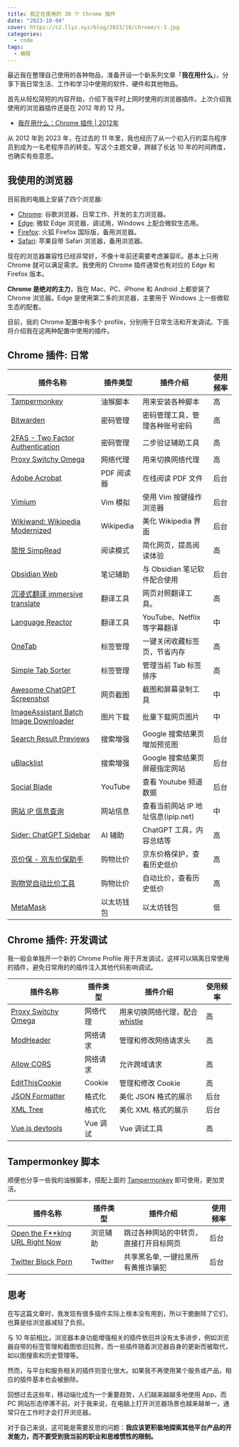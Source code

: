 ```yaml
---
title: 我正在使用的 30 个 Chrome 插件
date: "2023-10-04"
cover: https://c2.llyz.xyz/blog/2023/10/chrome/c-3.jpg
categories:
  - code
tags:
  - 编程
---
```


最近我在整理自己使用的各种物品，准备开设一个新系列文章「**我在用什么**」，分享下我日常生活、工作和学习中使用的软件、硬件和其他物品。

首先从轻松简短的内容开始，介绍下我平时上网时使用的浏览器插件。上次介绍我使用的浏览器插件还是在 2012 年的 12 月。

- [我在用什么：Chrome 插件 | 2012年](https://luolei.org/what-i-use-chrome-extension)

从 2012 年到 2023 年，在过去的 11 年里，我也经历了从一个初入行的菜鸟程序员到成为一名老程序员的转变。写这个主题文章，跨越了长达 10 年的时间跨度，也确实有些意思。

## 我使用的浏览器

目前我的电脑上安装了四个浏览器:

- [Chrome](https://www.google.com/chrome/): 谷歌浏览器，日常工作、开发的主力浏览器。
- [Edge](https://www.microsoft.com/en-us/edge): 微软 Edge 浏览器，调试用，Windows 上配合微软生态用。
- [Firefox](https://www.mozilla.org/en-US/firefox/new/): 火狐 Firefox 国际版，备用浏览器。
- [Safari](https://www.apple.com/safari/): 苹果自带 Safari 浏览器，备用浏览器。

现在的浏览器兼容性已经非常好，不像十年前还需要考虑兼容IE。基本上只用 Chrome 就可以满足需求。我使用的 Chrome 插件通常也有对应的 Edge 和 Firefox 版本。

**Chrome 是绝对的主力**，我在 Mac、PC、iPhone 和 Android 上都安装了 Chrome 浏览器。Edge 是使用第二多的浏览器，主要用于 Windows 上一些微软生态的配套。

目前，我的 Chrome 配置中有多个 profile，分别用于日常生活和开发调试。下面将介绍我在这两种配置中使用的插件。

## Chrome 插件: 日常

| 插件名称                                                                                                                         | 插件类型   | 插件介绍                           | 使用频率 |
| -------------------------------------------------------------------------------------------------------------------------------- | ---------- | ---------------------------------- | -------- |
| [Tampermonkey](https://chrome.google.com/webstore/detail/dhdgffkkebhmkfjojejmpbldmpobfkfo)                                       | 油猴脚本   | 用来安装各种脚本                   | 高       |
| [Bitwarden](https://chrome.google.com/webstore/detail/nngceckbapebfimnlniiiahkandclblb)                                          | 密码管理   | 密码管理工具，管理各种账号密码     | 高       |
| [2FAS - Two Factor Authentication](https://chrome.google.com/webstore/detail/dbfoemgnkgieejfkaddieamagdfepnff)                   | 密码管理   | 二步验证辅助工具                   | 高       |
| [Proxy Switchy Omega](https://chrome.google.com/webstore/detail/padekgcemlokbadohgkifijomclgjgif)                                | 网络代理   | 用来切换网络代理                   | 高       |
| [Adobe Acrobat](https://chrome.google.com/webstore/detail/efaidnbmnnnibpcajpcglclefindmkaj)                                      | PDF 阅读器 | 在线阅读 PDF 文件                  | 后台     |
| [Vimium](https://chrome.google.com/webstore/detail/dbepggeogbaibhgnhhndojpepiihcmeb)                                             | Vim 模拟   | 使用 Vim 按键操作浏览器            | 后台     |
| [Wikiwand: Wikipedia Modernized](https://chrome.google.com/webstore/detail/emffkefkbkpkgpdeeooapgaicgmcbolj)                     | Wikipedia  | 美化 Wikipedia 界面                | 后台     |
| [简悦 SimpRead](https://chrome.google.com/webstore/detail/ijllcpnolfcooahcekpamkbidhejabll)                                      | 阅读模式   | 简化网页，提高阅读体验             | 高       |
| [Obsidian Web](https://chrome.google.com/webstore/detail/edoacekkjanmingkbkgjndndibhkegad)                                       | 笔记辅助   | 与 Obsidian 笔记软件配合使用       | 后台     |
| [沉浸式翻译 immersive translate](https://chrome.google.com/webstore/detail/immersive-translate/bpoadfkcbjbfhfodiogcnhhhpibjhbnh) | 翻译工具   | 网页对照翻译工具。                 | 高       |
| [Language Reactor](https://chrome.google.com/webstore/detail/hoombieeljmmljlkjmnheibnpciblicm)                                   | 翻译工具   | YouTube、Netflix 等字幕翻译        | 中       |
| [OneTab](https://chrome.google.com/webstore/detail/chphlpgkkbolifaimnlloiipkdnihall)                                             | 标签管理   | 一键关闭收藏标签页，节省内存       | 高       |
| [Simple Tab Sorter](https://chrome.google.com/webstore/detail/cgfpgnepljlgenjclbekbjdlgcodfmjp)                                  | 标签管理   | 管理当前 Tab 标签排序              | 高       |
| [Awesome ChatGPT Screenshot](https://chrome.google.com/webstore/detail/nlipoenfbbikpbjkfpfillcgkoblgpmj)                         | 网页截图   | 截图和屏幕录制工具                 | 中       |
| [ImageAssistant Batch Image Downloader](https://chrome.google.com/webstore/detail/dbjbempljhcmhlfpfacalomonjpalpko)              | 图片下载   | 批量下载网页图片                   | 中       |
| [Search Result Previews](https://chrome.google.com/webstore/detail/cedcejfiniojnlhlfhcppenochinijfo)                             | 搜索增强   | Google 搜索结果页增加预览图        | 后台     |
| [uBlacklist](https://chrome.google.com/webstore/detail/pncfbmialoiaghdehhbnbhkkgmjanfhe)                                         | 搜索增强   | Google 搜索结果页屏蔽指定网站      | 后台     |
| [Social Blade](https://chrome.google.com/webstore/detail/cfidkbgamfhdgmedldkagjopnbobdmdn)                                       | YouTube    | 查看 Youtube 频道数据              | 后台     |
| [网站 IP 信息查询](https://chrome.google.com/webstore/detail/mifjlfhembandabikpiehhokhdepbdai)                                   | 网站信息   | 查看当前网站 IP 地址信息(ipip.net) | 中       |
| [Sider: ChatGPT Sidebar](https://chrome.google.com/webstore/detail/difoiogjjojoaoomphldepapgpbgkhkb)                             | AI 辅助    | ChatGPT 工具，内容总结等           | 高       |
| [京价保 - 京东价保助手](https://chrome.google.com/webstore/detail/gfgkebiommjpiaomalcbfefimhhanlfd)                              | 购物比价   | 京东价格保护，查看历史低价         | 高       |
| [购物党自动比价工具](https://chrome.google.com/webstore/detail/jgphnjokjhjlcnnajmfjlacjnjkhleah)                                 | 购物比价   | 自动比价，查看历史低价             | 高       |
| [MetaMask](https://chrome.google.com/webstore/detail/nkbihfbeogaeaoehlefnkodbefgpgknn)                                           | 以太坊钱包 | 以太坊钱包                         | 低       |

## Chrome 插件: 开发调试

我一般会单独开一个新的 Chrome Profile 用于开发调试，这样可以隔离日常使用的插件，避免日常用的的插件注入其他代码影响调试。

| 插件名称                                                                                                          | 插件类型 | 插件介绍                                                          | 使用频率 |
| ----------------------------------------------------------------------------------------------------------------- | -------- | ----------------------------------------------------------------- | -------- |
| [Proxy Switchy Omega](https://chrome.google.com/webstore/detail/padekgcemlokbadohgkifijomclgjgif)                 | 网络代理 | 用来切换网络代理，配合 [whistle](https://github.com/avwo/whistle) | 高       |
| [ModHeader](https://chrome.google.com/webstore/detail/modheader-modify-http-hea/idgpnmonknjnojddfkpgkljpfnnfcklj) | 网络请求 | 管理和修改网络请求头                                              | 高       |
| [Allow CORS](https://chrome.google.com/webstore/detail/lhobafahddgcelffkeicbaginigeejlf)                          | 网络请求 | 允许跨域请求                                                      | 高       |
| [EditThisCookie](https://chrome.google.com/webstore/detail/fngmhnnpilhplaeedifhccceomclgfbg)                      | Cookie   | 管理和修改 Cookie                                                 | 高       |
| [JSON Formatter](https://chrome.google.com/webstore/detail/bcjindcccaagfpapjjmafapmmgkkhgoa)                      | 格式化   | 美化 JSON 格式的展示                                              | 后台     |
| [XML Tree](https://chrome.google.com/webstore/detail/gbammbheopgpmaagmckhpjbfgdfkpadb)                            | 格式化   | 美化 XML 格式的展示                                               | 后台     |
| [Vue.js devtools](https://chrome.google.com/webstore/detail/nhdogjmejiglipccpnnnanhbledajbpd)                     | Vue 调试 | Vue 调试工具                                                      | 高       |

## Tampermonkey 脚本

顺便也分享一些我的油猴脚本，搭配上面的 [Tampermonkey](https://chrome.google.com/webstore/detail/dhdgffkkebhmkfjojejmpbldmpobfkfo) 即可使用，更加灵活。

| 插件名称                                                                                                      | 插件类型 | 插件介绍                               | 使用频率 |
| ------------------------------------------------------------------------------------------------------------- | -------- | -------------------------------------- | -------- |
| [Open the F\*\*king URL Right Now](https://greasyfork.org/zh-CN/scripts/412612-open-the-f-king-url-right-now) | 浏览辅助 | 跳过各种网站的中转页，直接打开目标网页 | 后台     |
| [Twitter Block Porn](https://greasyfork.org/zh-CN/scripts/470359-twitter-block-porn)                          | Twitter  | 共享黑名单, 一键拉黑所有黄推诈骗犯     | 后台     |

## 思考

在写这篇文章时，我发现有很多插件实际上根本没有用到，所以干脆删除了它们，也算是给浏览器减轻了负担。

与 10 年前相比，浏览器本身功能增强相关的插件依旧并没有太多进步，例如浏览器自带的标签管理和截图依旧拉胯，而一些插件随着浏览器自身的更新而被取代，如以图搜索和历史管理等。

然而，与平台和服务相关的插件则变化很大。如果我不再使用某个服务或产品，相应的插件基本也会被删除。

回想过去这些年，移动端化成为一个重要趋势，人们越来越越多地使用 App，而 PC 网站形态停滞不前。对于我来说，在电脑上打开浏览器场景也越来越单一，通常只在工作时才会打开浏览器。

对于自己来说，这可能是需要反思的问题：**我应该更积极地探索其他平台产品的开发能力，而不要受到我当前的职业和思维惯性的限制。**
